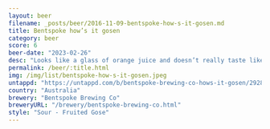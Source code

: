 ```yaml
---
layout: beer
filename: _posts/beer/2016-11-09-bentspoke-how-s-it-gosen.md
title: Bentspoke how’s it gosen
category: beer
score: 6
beer-date: "2023-02-26"
desc: "Looks like a glass of orange juice and doesn’t really taste like beer.  Very light in flavour. Imagine apricot or mango juice without any sugar. Kind of too thick to be refreshing"
permalink: /beer/:title.html
img: /img/list/bentspoke-how-s-it-gosen.jpeg
untappd: "https://untappd.com/b/bentspoke-brewing-co-hows-it-gosen/2928576"
country: "Australia"
brewery: "Bentspoke Brewing Co"
breweryURL: "/brewery/bentspoke-brewing-co.html"
style: "Sour - Fruited Gose"
---
```

